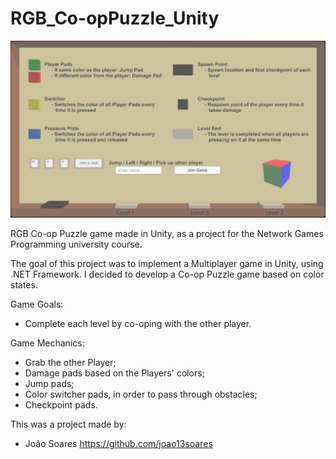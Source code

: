 # RGB_Co-opPuzzle_Unity

<img src = "https://github.com/joao13soares/RGB_Co-opPuzzle_Unity/blob/main/RGB_Co-opPuzzle.png" width = "1000">

RGB Co-op Puzzle game made in Unity, as a project for the Network Games Programming university course.

The goal of this project was to implement a Multiplayer game in Unity, using .NET Framework.
I decided to develop a Co-op Puzzle game based on color states.

Game Goals:
- Complete each level by co-oping with the other player.

Game Mechanics:
- Grab the other Player;
- Damage pads based on the Players' colors;
- Jump pads;
- Color switcher pads, in order to pass through obstacles;
- Checkpoint pads.

This was a project made by:
- João Soares https://github.com/joao13soares
